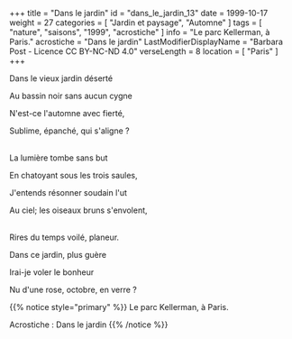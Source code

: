 +++
title = "Dans le jardin"
id = "dans_le_jardin_13"
date = 1999-10-17
weight = 27
categories = [ "Jardin et paysage", "Automne" ]
tags = [ "nature", "saisons", "1999", "acrostiche" ]
info = "Le parc Kellerman, à Paris."
acrostiche = "Dans le jardin"
LastModifierDisplayName = "Barbara Post - Licence CC BY-NC-ND 4.0"
verseLength = 8
location = [ "Paris" ]
+++

Dans le vieux jardin déserté

Au bassin noir sans aucun cygne

N'est-ce l'automne avec fierté,

Sublime, épanché, qui s'aligne ?

 \
La lumière tombe sans but

En chatoyant sous les trois saules,

J'entends résonner soudain l'ut

Au ciel; les oiseaux bruns s'envolent,

 \
Rires du temps voilé, planeur.

Dans ce jardin, plus guère

Irai-je voler le bonheur

Nu d'une rose, octobre, en verre ?

{{% notice style="primary" %}}
Le parc Kellerman, à Paris.

Acrostiche : Dans le jardin
{{% /notice %}}
